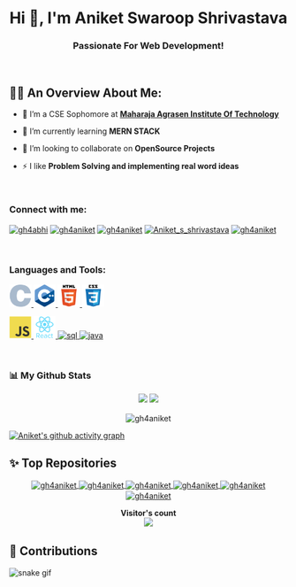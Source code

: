 <!--<a href="#"><img align="center" width="1500"  height="350" alt="image" src="![image](https://github.com/user-attachments/assets/bc984100-0087-48ef-8383-40dd87757869)
"/></a>-->

<h1 align="center">Hi 👋, I'm Aniket Swaroop Shrivastava</h1>
<h3 align="center">Passionate For Web Development!</h3>

<br>

<!--<a href="#"><img align="right" width="auto"  height="auto" alt="image" src="https://github.com/gh4aniket/gh4aniket/blob/main/Profile%20Image.jpg"/></a>-->


## 🙋‍♂️ An Overview About Me:

- 🔭 I’m a CSE Sophomore at <a href = "https://mait.ac.in"><b>Maharaja Agrasen Institute Of Technology</b></a>

- 🌱 I’m currently learning **MERN STACK**

- 👯 I’m looking to collaborate on **OpenSource Projects**


- ⚡ I like **Problem Solving and implementing real word ideas**

  
<br>
<h3 align="left">Connect with me:</h3>
<p align="left">

<a href="https://linkedin.com/in/aniket-swaroop-shrivastava-34a879292" target="blank"><img align="center" src="https://raw.githubusercontent.com/rahuldkjain/github-profile-readme-generator/master/src/images/icons/Social/linked-in-alt.svg" alt="gh4abhi" height="30" width="40" /></a>
<a href="https://instagram.com/gh21aniket" target="blank"><img align="center" src="https://raw.githubusercontent.com/rahuldkjain/github-profile-readme-generator/master/src/images/icons/Social/instagram.svg" alt="gh4aniket" height="30" width="40" /></a>
<a href="https://www.hackerrank.com/gh4aniket" target="blank"><img align="center" src="https://raw.githubusercontent.com/rahuldkjain/github-profile-readme-generator/master/src/images/icons/Social/hackerrank.svg" alt="gh4aniket" height="30" width="40" /></a>
<a href="https://codeforces.com/profile/gh21aniket" target="blank"><img align="center" src="https://raw.githubusercontent.com/rahuldkjain/github-profile-readme-generator/master/src/images/icons/Social/codeforces.svg" alt="Aniket_s_shrivastava" height="30" width="40" /></a>
<a href="https://www.leetcode.com/gh21aniket" target="blank"><img align="center" src="https://raw.githubusercontent.com/rahuldkjain/github-profile-readme-generator/master/src/images/icons/Social/leet-code.svg" alt="gh4aniket" height="30" width="40" /></a>
</p>
<br>
<h3 align="left">Languages and Tools:</h3>
<p align="left"> <a href="https://www.cprogramming.com/" target="_blank" rel="noreferrer"> <img src="https://raw.githubusercontent.com/devicons/devicon/master/icons/c/c-original.svg" alt="c" width="40" height="40"/> </a> <a href="https://www.w3schools.com/cpp/" target="_blank" rel="noreferrer"> <img src="https://raw.githubusercontent.com/devicons/devicon/master/icons/cplusplus/cplusplus-original.svg" alt="cplusplus" width="40" height="40"/> </a>   </a>  <a href="https://www.w3schools.com/html/" target="_blank" rel="noreferrer"> <img src="https://raw.githubusercontent.com/devicons/devicon/master/icons/html5/html5-original-wordmark.svg" alt="html5" width="40" height="40"/> </a>
<a href="https://www.w3schools.com/css/" target="_blank" rel="noreferrer"> <img src="https://raw.githubusercontent.com/devicons/devicon/master/icons/css3/css3-original-wordmark.svg" alt="css" width="40" height="40"/> </a>

<a href="https://www.w3schools.com/js/" target="_blank" rel="noreferrer"> <img src="https://raw.githubusercontent.com/devicons/devicon/master/icons/javascript/javascript-original.svg" alt="js" width="40" height="40"/> </a>
<a href="https://react.dev/" target="_blank" rel="noreferrer"> <img src="https://raw.githubusercontent.com/devicons/devicon/master/icons/react/react-original-wordmark.svg" alt="react" width="40" height="40"/> </a>
<a href="https://www.mysql.com/" target="_blank" rel="noreferrer"> <img src="https://github.com/gh4aniket/photos/blob/main/sql.png" alt="sql" width="40" height="40"/> </a>
<a href="https://www.geeksforgeeks.org/java/" target="_blank" rel="noreferrer"> <img src="https://github.com/gh4aniket/photos/blob/main/jqva.png" alt="java" width="40" height="40"/> </a>

</p>
<br>
<h3 align="left">📊 My Github Stats</h3>
<!---
gh4aniket/gh4aniket is a ✨ special ✨ repository because its `README.md` (this file) appears on your GitHub profile.
You can click the Preview link to take a look at your changes.
--->
<p  align="center">
  <img width="48%" src="https://github-readme-stats.vercel.app/api?username=gh4aniket&show_icons=true&theme=github_dark&custom_title=Aniket%27s%20Github%20Stats" />
  <img width="48%" src="https://github-readme-streak-stats.herokuapp.com/?user=gh4aniket&theme=holi-theme&background=0D1117&border=dddddd" /> <br><br>
<img src="https://github-readme-stats.vercel.app/api/top-langs?username=gh4aniket&show_icons=true&locale=en&layout=compact&theme=github_dark" alt="gh4aniket" />

</p>

[![Aniket's github activity graph](https://github-readme-activity-graph.cyclic.app/graph?username=gh4aniket&line=4c8eda&color=4c8eda&area=true&area_color=2568b4&custom_title=Aniket%27s%20Activity%20Graph&theme=react-dark)](https://github.com/gh4aniket/github-readme-activity-graph)
<br>
<!----------------------------------- Top Repository Section ------------------------------------>

## ✨ Top Repositories
<p align = "center">
    <a href="https://github.com/gh4aniket/Lights-out-game">
        <img align="center" src="https://github-readme-stats.vercel.app/api/pin/?username=gh4aniket&repo=Data-Structures-and-Algorithms&locale=en&border_radius=0&theme=dark" alt="gh4aniket" />
  </a>
      <a href="https://github.com/gh4aniket/VirtuLabs">
        <img align="center" src="https://github-readme-stats.vercel.app/api/pin/?username=gh4aniket&repo=VirtuLabs&locale=en&border_radius=0&theme=dark" alt="gh4aniket" />
  </a>
  <a href="https://github.com/gh4aniket/Stellarus">
        <img align="center" src="https://github-readme-stats.vercel.app/api/pin/?username=gh4aniket&repo=Stellarus&locale=en&border_radius=0&theme=dark" alt="gh4aniket" />
  </a>
<a href="https://github.com/gh4aniket/Terminal-Hacker">
        <img align="center" src="https://github-readme-stats.vercel.app/api/pin/?username=gh4aniket&repo=Terminal-Hacker&locale=en&border_radius=0&theme=dark" alt="gh4aniket" />
  </a>  
  <a href="https://github.com/gh4aniket/Autotype">
        <img align="center" src="https://github-readme-stats.vercel.app/api/pin/?username=gh4aniket&repo=Autotype&locale=en&border_radius=0&theme=dark" alt="gh4aniket" />
  </a>  
  <a href="https://github.com/gh4aniket/Competitive-Programming">
        <img align="center" src="https://github-readme-stats.vercel.app/api/pin/?username=gh4aniket&repo=Competitive-Programming&locale=en&border_radius=0&theme=dark" alt="gh4aniket" />
  </a>  
</p>
<p align="center"> 
 <b> Visitor's count </b> <br>
  <img src="https://profile-counter.glitch.me/gh4aniket/count.svg" />
 </p>

## 🌱 Contributions
![snake gif](https://github.com/gh4aniket/gh4aniket/blob/output/github-contribution-grid-snake.gif)
